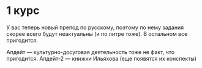 # 1 курс
У вас теперь новый препод по русскому, поэтому по нему задания скорее всего будут неактуальны (и по литре тоже).
В остальном все пригодится.

Апдейт ― культурно-досуговая деятельность тоже не факт, что пригодится.
Апдейт-2 ― книжки Ильяхова (еще появятся их конспекты)
